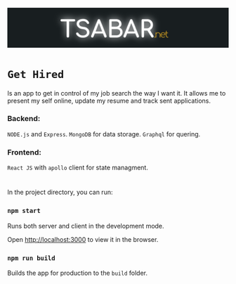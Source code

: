 ![logo](./client/public/images/logo.png "TSABAR.net")

# `Get Hired`

Is an app to get in control of my job search the way I want it. It allows me to present my self online, update my resume and track sent applications.

### **Backend**:
`NODE.js` and `Express`. `MongoDB` for data storage. `Graphql` for quering.

### **Frontend**:
`React JS` with `apollo` client for state managment.
 
# 

In the project directory, you can run:

### `npm start`

Runs both server and client in the development mode.<br />

Open [http://localhost:3000](http://localhost:3000) to view it in the browser.

### `npm run build`

Builds the app for production to the `build` folder.<br />

